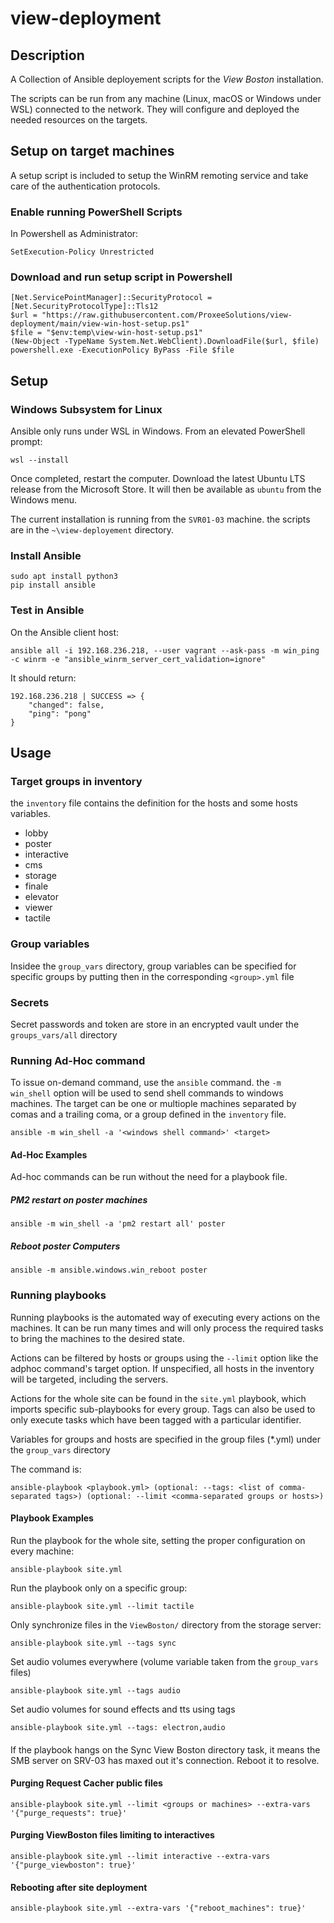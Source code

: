 # view-deployment

## Description

A Collection of Ansible deployement scripts for the *View Boston* installation.

The scripts can be run from any machine (Linux, macOS or Windows under WSL) connected to the network. They will configure and deployed the needed resources on the targets.

## Setup on target machines

A setup script is included to setup the WinRM remoting service and take care of the authentication protocols.

### Enable running PowerShell Scripts

In Powershell as Administrator:

	SetExecution-Policy Unrestricted

### Download and run setup script in Powershell

```
[Net.ServicePointManager]::SecurityProtocol = [Net.SecurityProtocolType]::Tls12
$url = "https://raw.githubusercontent.com/ProxeeSolutions/view-deployment/main/view-win-host-setup.ps1"
$file = "$env:temp\view-win-host-setup.ps1"
(New-Object -TypeName System.Net.WebClient).DownloadFile($url, $file)
powershell.exe -ExecutionPolicy ByPass -File $file
```

## Setup

### Windows Subsystem for Linux

Ansible only runs under WSL in Windows. From an elevated PowerShell prompt:

    wsl --install

Once completed, restart the computer. Download the latest Ubuntu LTS release from the Microsoft Store. It will then be available as `ubuntu` from the Windows menu.

The current installation is running from the `SVR01-03` machine. the scripts are in the `~\view-deployement` directory.

### Install Ansible

    sudo apt install python3
    pip install ansible

### Test in Ansible

On the Ansible client host:

    ansible all -i 192.168.236.218, --user vagrant --ask-pass -m win_ping -c winrm -e "ansible_winrm_server_cert_validation=ignore"

It should return:

```
192.168.236.218 | SUCCESS => {
    "changed": false,
    "ping": "pong"
}
````

## Usage

### Target groups in inventory

the `inventory` file contains the definition for the hosts and some hosts variables.

- lobby
- poster
- interactive
- cms
- storage
- finale
- elevator
- viewer
- tactile

### Group variables

Insidee the `group_vars` directory, group variables can be specified for specific groups by putting then in the corresponding `<group>.yml` file
### Secrets

Secret passwords and token are store in an encrypted vault under the `groups_vars/all` directory

### Running Ad-Hoc command

To issue on-demand command, use the `ansible` command. the `-m win_shell` option will be used to send shell commands to windows machines. The target can be one or multiople machines separated by comas and a trailing coma, or a group defined in the `inventory` file.

    ansible -m win_shell -a '<windows shell command>' <target>

#### Ad-Hoc Examples

Ad-hoc commands can be run without the need for a playbook file.
##### PM2 restart on poster machines

    ansible -m win_shell -a 'pm2 restart all' poster

##### Reboot poster Computers

    ansible -m ansible.windows.win_reboot poster

### Running playbooks

Running playbooks is the automated way of executing every actions on the machines. It can be run many times and will only process the required tasks to bring the machines to the desired state.

Actions can be filtered by hosts or groups using the `--limit` option like the adphoc command's target option. If unspecified, all hosts in the inventory will be targeted, including the servers.

Actions for the whole site can be found in the `site.yml` playbook, which imports specific sub-playbooks for every group. Tags can also be used to only execute tasks which have been tagged with a particular identifier.

Variables for groups and hosts are specified in the group files (*.yml) under the `group_vars` directory

The command is:

    ansible-playbook <playbook.yml> (optional: --tags: <list of comma-separated tags>) (optional: --limit <comma-separated groups or hosts>)

#### Playbook Examples

Run the playbook for the whole site, setting the proper configuration on every machine:

    ansible-playbook site.yml

Run the playbook only on a specific group:

    ansible-playbook site.yml --limit tactile

Only synchronize files in the `ViewBoston/` directory from the storage server:

    ansible-playbook site.yml --tags sync

Set audio volumes everywhere (volume variable taken from the `group_vars` files)

    ansible-playbook site.yml --tags audio

Set audio volumes for sound effects and tts using tags

    ansible-playbook site.yml --tags: electron,audio
####

If the playbook hangs on the Sync View Boston directory task, it means the SMB server on SRV-03 has maxed out it's connection. Reboot it to resolve.



#### Purging Request Cacher public files

    ansible-playbook site.yml --limit <groups or machines> --extra-vars '{"purge_requests": true}'

#### Purging ViewBoston files limiting to interactives

    ansible-playbook site.yml --limit interactive --extra-vars '{"purge_viewboston": true}'

#### Rebooting after site deployment

    ansible-playbook site.yml --extra-vars '{"reboot_machines": true}'
